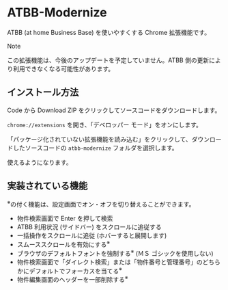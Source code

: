 # ATBB-Modernize

ATBB (at home Business Base) を使いやすくする Chrome 拡張機能です。

> [!NOTE]
> この拡張機能は、今後のアップデートを予定していません。ATBB 側の更新により利用できなくなる可能性があります。

## インストール方法

Code から Download ZIP をクリックしてソースコードをダウンロードします。

`chrome://extensions` を開き、「デベロッパー モード」をオンにします。

「パッケージ化されていない拡張機能を読み込む」をクリックして、ダウンロードしたソースコードの `atbb-modernize` フォルダを選択します。

使えるようになります。

## 実装されている機能

<sup>※</sup>の付く機能は、設定画面でオン・オフを切り替えることができます。

* 物件検索画面で Enter を押して検索
* ATBB 利用状況 (サイドバー) をスクロールに追従する
* 一括操作をスクロールに追従 (ホバーすると展開します)
* スムーススクロールを有効にする<sup>※</sup>
* ブラウザのデフォルトフォントを強制する<sup>※</sup> (ＭＳ ゴシックを使用しない)
* 物件検索画面で「ダイレクト検索」または「物件番号と管理番号」のどちらかにデフォルトでフォーカスを当てる<sup>※</sup>
* 物件編集画面のヘッダーを一部削除する<sup>※</sup>
